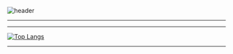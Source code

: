 ![header](https://capsule-render.vercel.app/api?type=waving&height=700&theme=dark&color=007FFF&text=welcome%20to%20starsong%20github!&fontColor=333333&fontSize=46&animation=twinkling)


---


---

<div style="display: flex; overflow-x: auto;">
    <div style="flex: 1;">
        <a href="https://github.com/anuraghazra/github-readme-stats">
            <img src="https://github-readme-stats.vercel.app/api/top-langs/?username=kami1152&layout=compact" alt="Top Langs">
        </a>
    </div>
</div>

---
